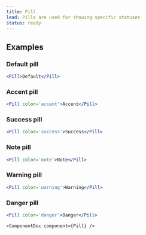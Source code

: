 ```yaml
---
title: Pill
lead: Pills are used for showing specific statuses
status: ready
---
```


## Examples

### Default pill

```.jsx
<Pill>Default</Pill>
```

### Accent pill

```.jsx
<Pill color='accent'>Accent</Pill>
```

### Success pill

```.jsx
<Pill color='success'>Success</Pill>
```

### Note pill

```.jsx
<Pill color='note'>Note</Pill>
```

### Warning pill

```.jsx
<Pill color='warning'>Warning</Pill>
```

### Danger pill

```.jsx
<Pill color='danger'>Danger</Pill>
```

```!jsx
<ComponentDoc component={Pill} />
```
